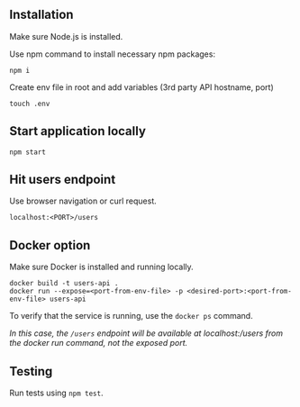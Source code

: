 ## Installation

Make sure Node.js is installed.

Use npm command to install necessary npm packages:

```
npm i
```

Create env file in root and add variables (3rd party API hostname, port)

```
touch .env
```

## Start application locally

```
npm start
```

## Hit users endpoint

Use browser navigation or curl request.

```
localhost:<PORT>/users
```


## Docker option
Make sure Docker is installed and running locally.

```
docker build -t users-api .
docker run --expose=<port-from-env-file> -p <desired-port>:<port-from-env-file> users-api
```
To verify that the service is running, use the `docker ps` command.

*In this case, the `/users` endpoint will be available at localhost:<desired-port>/users from the docker run command, not the exposed port.*

## Testing

Run tests using `npm test`.
